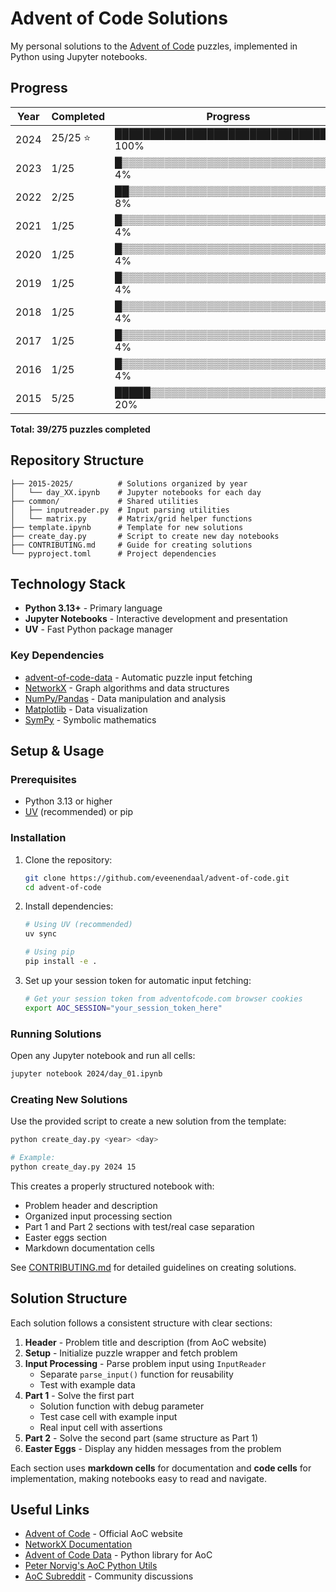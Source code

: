 # Advent of Code Solutions

My personal solutions to the [Advent of Code](https://adventofcode.com/) puzzles, implemented in Python using Jupyter notebooks.

## Progress

| Year | Completed | Progress |
|------|-----------|----------|
| 2024 | 25/25 ⭐ | ████████████████████████████████ 100% |
| 2023 | 1/25      | █▒▒▒▒▒▒▒▒▒▒▒▒▒▒▒▒▒▒▒▒▒▒▒▒▒▒▒▒▒▒▒ 4% |
| 2022 | 2/25      | ██▒▒▒▒▒▒▒▒▒▒▒▒▒▒▒▒▒▒▒▒▒▒▒▒▒▒▒▒▒▒ 8% |
| 2021 | 1/25      | █▒▒▒▒▒▒▒▒▒▒▒▒▒▒▒▒▒▒▒▒▒▒▒▒▒▒▒▒▒▒▒ 4% |
| 2020 | 1/25      | █▒▒▒▒▒▒▒▒▒▒▒▒▒▒▒▒▒▒▒▒▒▒▒▒▒▒▒▒▒▒▒ 4% |
| 2019 | 1/25      | █▒▒▒▒▒▒▒▒▒▒▒▒▒▒▒▒▒▒▒▒▒▒▒▒▒▒▒▒▒▒▒ 4% |
| 2018 | 1/25      | █▒▒▒▒▒▒▒▒▒▒▒▒▒▒▒▒▒▒▒▒▒▒▒▒▒▒▒▒▒▒▒ 4% |
| 2017 | 1/25      | █▒▒▒▒▒▒▒▒▒▒▒▒▒▒▒▒▒▒▒▒▒▒▒▒▒▒▒▒▒▒▒ 4% |
| 2016 | 1/25      | █▒▒▒▒▒▒▒▒▒▒▒▒▒▒▒▒▒▒▒▒▒▒▒▒▒▒▒▒▒▒▒ 4% |
| 2015 | 5/25      | █████▒▒▒▒▒▒▒▒▒▒▒▒▒▒▒▒▒▒▒▒▒▒▒▒▒▒▒ 20% |

**Total: 39/275 puzzles completed**

## Repository Structure

```
├── 2015-2025/          # Solutions organized by year
│   └── day_XX.ipynb    # Jupyter notebooks for each day
├── common/             # Shared utilities
│   ├── inputreader.py  # Input parsing utilities
│   └── matrix.py       # Matrix/grid helper functions
├── template.ipynb      # Template for new solutions
├── create_day.py       # Script to create new day notebooks
├── CONTRIBUTING.md     # Guide for creating solutions
└── pyproject.toml      # Project dependencies
```

## Technology Stack

- **Python 3.13+** - Primary language
- **Jupyter Notebooks** - Interactive development and presentation
- **UV** - Fast Python package manager

### Key Dependencies

- [advent-of-code-data](https://pypi.org/project/advent-of-code-data/) - Automatic puzzle input fetching
- [NetworkX](https://networkx.org/) - Graph algorithms and data structures
- [NumPy/Pandas](https://pandas.pydata.org/) - Data manipulation and analysis
- [Matplotlib](https://matplotlib.org/) - Data visualization
- [SymPy](https://www.sympy.org/) - Symbolic mathematics

## Setup & Usage

### Prerequisites

- Python 3.13 or higher
- [UV](https://docs.astral.sh/uv/) (recommended) or pip

### Installation

1. Clone the repository:
   ```bash
   git clone https://github.com/eveenendaal/advent-of-code.git
   cd advent-of-code
   ```

2. Install dependencies:
   ```bash
   # Using UV (recommended)
   uv sync
   
   # Using pip
   pip install -e .
   ```

3. Set up your session token for automatic input fetching:
   ```bash
   # Get your session token from adventofcode.com browser cookies
   export AOC_SESSION="your_session_token_here"
   ```

### Running Solutions

Open any Jupyter notebook and run all cells:
```bash
jupyter notebook 2024/day_01.ipynb
```

### Creating New Solutions

Use the provided script to create a new solution from the template:

```bash
python create_day.py <year> <day>

# Example:
python create_day.py 2024 15
```

This creates a properly structured notebook with:
- Problem header and description
- Organized input processing section
- Part 1 and Part 2 sections with test/real case separation
- Easter eggs section
- Markdown documentation cells

See [CONTRIBUTING.md](CONTRIBUTING.md) for detailed guidelines on creating solutions.

## Solution Structure

Each solution follows a consistent structure with clear sections:

1. **Header** - Problem title and description (from AoC website)
2. **Setup** - Initialize puzzle wrapper and fetch problem
3. **Input Processing** - Parse problem input using `InputReader`
   - Separate `parse_input()` function for reusability
   - Test with example data
4. **Part 1** - Solve the first part
   - Solution function with debug parameter
   - Test case cell with example input
   - Real input cell with assertions
5. **Part 2** - Solve the second part (same structure as Part 1)
6. **Easter Eggs** - Display any hidden messages from the problem

Each section uses **markdown cells** for documentation and **code cells** for implementation, making notebooks easy to read and navigate.

## Useful Links

- [Advent of Code](https://adventofcode.com/) - Official AoC website
- [NetworkX Documentation](https://networkx.org/documentation/stable/index.html)
- [Advent of Code Data](https://pypi.org/project/advent-of-code-data/) - Python library for AoC
- [Peter Norvig's AoC Python Utils](https://github.com/norvig/pytudes/blob/10ee4b490097f11d947def8a5b4e5203a5876e27/ipynb/AdventUtils.ipynb)
- [AoC Subreddit](https://www.reddit.com/r/adventofcode/) - Community discussions
